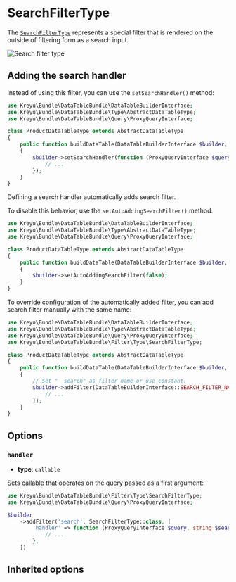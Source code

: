 <script setup>
    import FilterTypeOptions from "./options/filter.md";
</script>

# SearchFilterType

The [`SearchFilterType`](https://github.com/Kreyu/data-table-bundle/blob/main/src/Filter/Type/SearchFilterType.php) represents a special filter that is rendered on the outside of filtering form as a search input.

![Search filter type](/search_filter_type.png)

## Adding the search handler

Instead of using this filter, you can use the `setSearchHandler()` method:

```php
use Kreyu\Bundle\DataTableBundle\DataTableBuilderInterface;
use Kreyu\Bundle\DataTableBundle\Type\AbstractDataTableType;
use Kreyu\Bundle\DataTableBundle\Query\ProxyQueryInterface;

class ProductDataTableType extends AbstractDataTableType
{
    public function buildDataTable(DataTableBuilderInterface $builder, array $options): void
    {
        $builder->setSearchHandler(function (ProxyQueryInterface $query, string $search) {
            // ...
        });
    }
}
```

Defining a search handler automatically adds search filter. 

To disable this behavior, use the `setAutoAddingSearchFilter()` method: 

```php
use Kreyu\Bundle\DataTableBundle\DataTableBuilderInterface;
use Kreyu\Bundle\DataTableBundle\Type\AbstractDataTableType;
use Kreyu\Bundle\DataTableBundle\Query\ProxyQueryInterface;

class ProductDataTableType extends AbstractDataTableType
{
    public function buildDataTable(DataTableBuilderInterface $builder, array $options): void
    {
        $builder->setAutoAddingSearchFilter(false);
    }
}
```

To override configuration of the automatically added filter, you can add search filter manually with the same name:

```php
use Kreyu\Bundle\DataTableBundle\DataTableBuilderInterface;
use Kreyu\Bundle\DataTableBundle\Type\AbstractDataTableType;
use Kreyu\Bundle\DataTableBundle\Query\ProxyQueryInterface;
use Kreyu\Bundle\DataTableBundle\Filter\Type\SearchFilterType;

class ProductDataTableType extends AbstractDataTableType
{
    public function buildDataTable(DataTableBuilderInterface $builder, array $options): void
    {
        // Set "__search" as filter name or use constant:
        $builder->addFilter(DataTableBuilderInterface::SEARCH_FILTER_NAME, SearchFilterType::class, [
            // ...
        ]);
    }
}
```

## Options

### `handler`

- **type**: `callable`

Sets callable that operates on the query passed as a first argument:

```php
use Kreyu\Bundle\DataTableBundle\Filter\Type\SearchFilterType;
use Kreyu\Bundle\DataTableBundle\Query\ProxyQueryInterface;

$builder
    ->addFilter('search', SearchFilterType::class, [
        'handler' => function (ProxyQueryInterface $query, string $search): void {
            // ...
        },
    ])
```

## Inherited options

<FilterTypeOptions />

